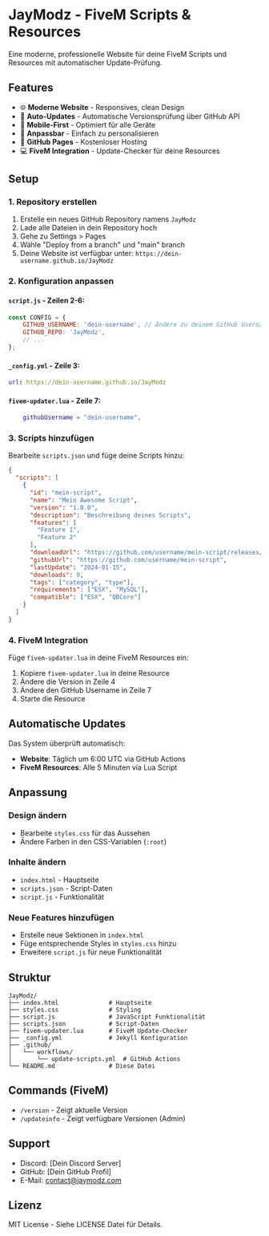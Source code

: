 # JayModz - FiveM Scripts & Resources

Eine moderne, professionelle Website für deine FiveM Scripts und Resources mit automatischer Update-Prüfung.

## Features

- 🌐 **Moderne Website** - Responsives, clean Design
- 🔄 **Auto-Updates** - Automatische Versionsprüfung über GitHub API
- 📱 **Mobile-First** - Optimiert für alle Geräte
- 🎨 **Anpassbar** - Einfach zu personalisieren
- 🚀 **GitHub Pages** - Kostenloser Hosting
- 💻 **FiveM Integration** - Update-Checker für deine Resources

## Setup

### 1. Repository erstellen

1. Erstelle ein neues GitHub Repository namens `JayModz`
2. Lade alle Dateien in dein Repository hoch
3. Gehe zu Settings > Pages
4. Wähle "Deploy from a branch" und "main" branch
5. Deine Website ist verfügbar unter: `https://dein-username.github.io/JayModz`

### 2. Konfiguration anpassen

#### `script.js` - Zeilen 2-6:
```javascript
const CONFIG = {
    GITHUB_USERNAME: 'dein-username', // Ändere zu deinem GitHub Username
    GITHUB_REPO: 'JayModz',
    // ...
};
```

#### `_config.yml` - Zeile 3:
```yaml
url: https://dein-username.github.io/JayModz
```

#### `fivem-updater.lua` - Zeile 7:
```lua
    githubUsername = "dein-username",
```

### 3. Scripts hinzufügen

Bearbeite `scripts.json` und füge deine Scripts hinzu:

```json
{
  "scripts": [
    {
      "id": "mein-script",
      "name": "Mein Awesome Script",
      "version": "1.0.0",
      "description": "Beschreibung deines Scripts",
      "features": [
        "Feature 1",
        "Feature 2"
      ],
      "downloadUrl": "https://github.com/username/mein-script/releases/latest",
      "githubUrl": "https://github.com/username/mein-script",
      "lastUpdate": "2024-01-15",
      "downloads": 0,
      "tags": ["category", "type"],
      "requirements": ["ESX", "MySQL"],
      "compatible": ["ESX", "QBCore"]
    }
  ]
}
```

### 4. FiveM Integration

Füge `fivem-updater.lua` in deine FiveM Resources ein:

1. Kopiere `fivem-updater.lua` in deine Resource
2. Ändere die Version in Zeile 4
3. Ändere den GitHub Username in Zeile 7
4. Starte die Resource

## Automatische Updates

Das System überprüft automatisch:
- **Website**: Täglich um 6:00 UTC via GitHub Actions
- **FiveM Resources**: Alle 5 Minuten via Lua Script

## Anpassung

### Design ändern
- Bearbeite `styles.css` für das Aussehen
- Ändere Farben in den CSS-Variablen (`:root`)

### Inhalte ändern
- `index.html` - Hauptseite
- `scripts.json` - Script-Daten
- `script.js` - Funktionalität

### Neue Features hinzufügen
- Erstelle neue Sektionen in `index.html`
- Füge entsprechende Styles in `styles.css` hinzu
- Erweitere `script.js` für neue Funktionalität

## Struktur

```
JayModz/
├── index.html              # Hauptseite
├── styles.css              # Styling
├── script.js               # JavaScript Funktionalität
├── scripts.json            # Script-Daten
├── fivem-updater.lua       # FiveM Update-Checker
├── _config.yml             # Jekyll Konfiguration
├── .github/
│   └── workflows/
│       └── update-scripts.yml  # GitHub Actions
└── README.md               # Diese Datei
```

## Commands (FiveM)

- `/version` - Zeigt aktuelle Version
- `/updateinfo` - Zeigt verfügbare Versionen (Admin)

## Support

- Discord: [Dein Discord Server]
- GitHub: [Dein GitHub Profil]
- E-Mail: contact@jaymodz.com

## Lizenz

MIT License - Siehe LICENSE Datei für Details.
